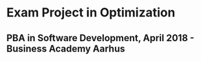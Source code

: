 # Exam Project in Optimization
## PBA in Software Development, April 2018 - Business Academy Aarhus 
